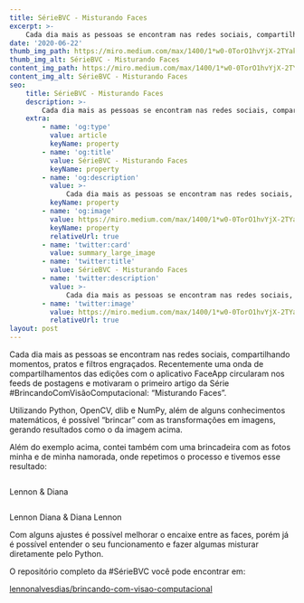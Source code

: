 ```yaml
---
title: SérieBVC - Misturando Faces
excerpt: >-
    Cada dia mais as pessoas se encontram nas redes sociais, compartilhando momentos, pratos e filtros engraçados. #SerieBVC: Misturando Faces.
date: '2020-06-22'
thumb_img_path: https://miro.medium.com/max/1400/1*w0-0TorO1hvYjX-2TYak2A.png
thumb_img_alt: SérieBVC - Misturando Faces
content_img_path: https://miro.medium.com/max/1400/1*w0-0TorO1hvYjX-2TYak2A.png
content_img_alt: SérieBVC - Misturando Faces
seo:
    title: SérieBVC - Misturando Faces
    description: >-
        Cada dia mais as pessoas se encontram nas redes sociais, compartilhando momentos, pratos e filtros engraçados. #SerieBVC: Misturando Faces.
    extra:
        - name: 'og:type'
          value: article
          keyName: property
        - name: 'og:title'
          value: SérieBVC - Misturando Faces
          keyName: property
        - name: 'og:description'
          value: >-
              Cada dia mais as pessoas se encontram nas redes sociais, compartilhando momentos, pratos e filtros engraçados. #SerieBVC: Misturando Faces.
          keyName: property
        - name: 'og:image'
          value: https://miro.medium.com/max/1400/1*w0-0TorO1hvYjX-2TYak2A.png
          keyName: property
          relativeUrl: true
        - name: 'twitter:card'
          value: summary_large_image
        - name: 'twitter:title'
          value: SérieBVC - Misturando Faces
        - name: 'twitter:description'
          value: >-
              Cada dia mais as pessoas se encontram nas redes sociais, compartilhando momentos, pratos e filtros engraçados. #SerieBVC: Misturando Faces.
        - name: 'twitter:image'
          value: https://miro.medium.com/max/1400/1*w0-0TorO1hvYjX-2TYak2A.png
          relativeUrl: true
layout: post
---
```


Cada dia mais as pessoas se encontram nas redes sociais, compartilhando momentos, pratos e filtros engraçados. Recentemente uma onda de compartilhamentos das edições com o aplicativo FaceApp circularam nos feeds de postagens e motivaram o primeiro artigo da Série #BrincandoComVisãoComputacional: “Misturando Faces”.

Utilizando Python, OpenCV, dlib e NumPy, além de alguns conhecimentos matemáticos, é possível “brincar” com as transformações em imagens, gerando resultados como o da imagem acima.

Além do exemplo acima, contei também com uma brincadeira com as fotos minha e de minha namorada, onde repetimos o processo e tivemos esse resultado:

<img alt="" class="t u v ik aj" src="https://miro.medium.com/max/700/1*xj0SD6WsoFE-YUBSmLZctA.png"/>

Lennon & Diana

<img alt="" class="t u v ik aj" src="https://miro.medium.com/max/700/1*U-lggsZph3uc7jr8N4KI_w.png"/>

Lennon Diana & Diana Lennon

Com alguns ajustes é possível melhorar o encaixe entre as faces, porém já é possível entender o seu funcionamento e fazer algumas misturar diretamente pelo Python.

O repositório completo da #SérieBVC você pode encontrar em:

[lennonalvesdias/brincando-com-visao-computacional](https://github.com/lennonalvesdias/brincando-com-visao-computacional)
